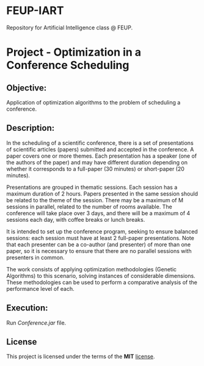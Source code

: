 FEUP-IART
============
Repository for Artificial Intelligence class @ FEUP.

# Project - Optimization in a Conference Scheduling

## Objective:

Application of optimization algorithms to the problem of scheduling a conference.

## Description:

In the scheduling of a scientific conference, there is a set of presentations of scientific articles (papers) submitted and accepted in the conference. A paper covers one or more themes. Each presentation has a speaker (one of the authors of the paper) and may have different duration depending on whether it corresponds to a full-paper (30 minutes) or short-paper (20 minutes).

Presentations are grouped in thematic sessions. Each session has a maximum duration of 2 hours. Papers presented in the same session should be related to the theme of the session. There may be a maximum of M sessions in parallel, related to the number of rooms available. The conference will take place over 3 days, and there will be a maximum of 4 sessions each day, with coffee breaks or lunch breaks.

It is intended to set up the conference program, seeking to ensure balanced sessions: each session must have at least 2 full-paper presentations. Note that each presenter can be a co-author (and presenter) of more than one paper, so it is necessary to ensure that there are no parallel sessions with presenters in common.

The work consists of applying optimization methodologies (Genetic Algorithms) to this scenario, solving instances of considerable dimensions. These methodologies can be used to perform a comparative analysis of the performance level of each.

## Execution:

Run _Conference.jar_ file.

## License

This project is licensed under the terms of the **MIT** [license](https://github.com/ampzord/FEUP-IART/blob/master/LICENSE).
